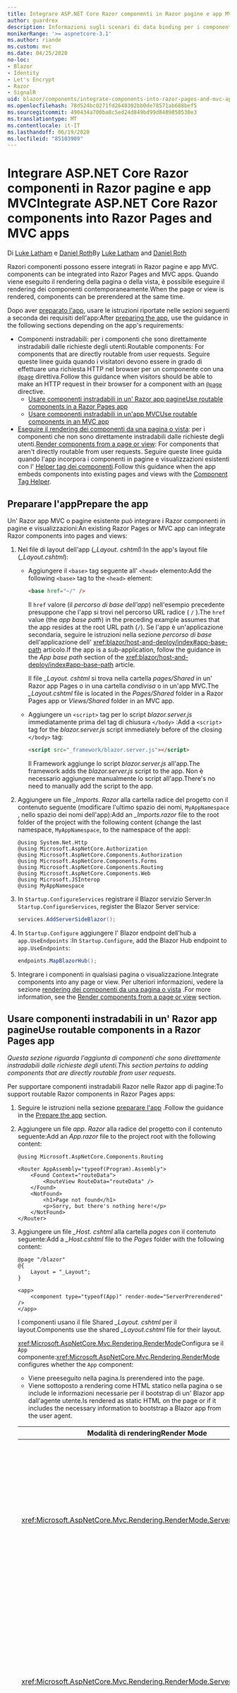 ```yaml
---
title: Integrare ASP.NET Core Razor componenti in Razor pagine e app MVC
author: guardrex
description: Informazioni sugli scenari di data binding per i componenti e gli elementi DOM nelle Blazor app.
monikerRange: '>= aspnetcore-3.1'
ms.author: riande
ms.custom: mvc
ms.date: 04/25/2020
no-loc:
- Blazor
- Identity
- Let's Encrypt
- Razor
- SignalR
uid: blazor/components/integrate-components-into-razor-pages-and-mvc-apps
ms.openlocfilehash: 78d524bc0271fd2640302bb0de78571ab688bef5
ms.sourcegitcommit: 490434a700ba8c5ed24d849bd99d8489858538e3
ms.translationtype: MT
ms.contentlocale: it-IT
ms.lasthandoff: 06/19/2020
ms.locfileid: "85103909"
---
```

# <a name="integrate-aspnet-core-razor-components-into-razor-pages-and-mvc-apps"></a><span data-ttu-id="a7fb9-103">Integrare ASP.NET Core Razor componenti in Razor pagine e app MVC</span><span class="sxs-lookup"><span data-stu-id="a7fb9-103">Integrate ASP.NET Core Razor components into Razor Pages and MVC apps</span></span>

<span data-ttu-id="a7fb9-104">Di [Luke Latham](https://github.com/guardrex) e [Daniel Roth](https://github.com/danroth27)</span><span class="sxs-lookup"><span data-stu-id="a7fb9-104">By [Luke Latham](https://github.com/guardrex) and [Daniel Roth](https://github.com/danroth27)</span></span>

Razor<span data-ttu-id="a7fb9-105">i componenti possono essere integrati in Razor pagine e app MVC.</span><span class="sxs-lookup"><span data-stu-id="a7fb9-105"> components can be integrated into Razor Pages and MVC apps.</span></span> <span data-ttu-id="a7fb9-106">Quando viene eseguito il rendering della pagina o della vista, è possibile eseguire il rendering dei componenti contemporaneamente.</span><span class="sxs-lookup"><span data-stu-id="a7fb9-106">When the page or view is rendered, components can be prerendered at the same time.</span></span>

<span data-ttu-id="a7fb9-107">Dopo aver [preparato l'app](#prepare-the-app), usare le istruzioni riportate nelle sezioni seguenti a seconda dei requisiti dell'app:</span><span class="sxs-lookup"><span data-stu-id="a7fb9-107">After [preparing the app](#prepare-the-app), use the guidance in the following sections depending on the app's requirements:</span></span>

* <span data-ttu-id="a7fb9-108">Componenti instradabili: per i componenti che sono direttamente instradabili dalle richieste degli utenti.</span><span class="sxs-lookup"><span data-stu-id="a7fb9-108">Routable components: For components that are directly routable from user requests.</span></span> <span data-ttu-id="a7fb9-109">Seguire queste linee guida quando i visitatori devono essere in grado di effettuare una richiesta HTTP nel browser per un componente con una [`@page`](xref:mvc/views/razor#page) direttiva.</span><span class="sxs-lookup"><span data-stu-id="a7fb9-109">Follow this guidance when visitors should be able to make an HTTP request in their browser for a component with an [`@page`](xref:mvc/views/razor#page) directive.</span></span>
  * <span data-ttu-id="a7fb9-110">[Usare componenti instradabili in un' Razor app pagine](#use-routable-components-in-a-razor-pages-app)</span><span class="sxs-lookup"><span data-stu-id="a7fb9-110">[Use routable components in a Razor Pages app](#use-routable-components-in-a-razor-pages-app)</span></span>
  * [<span data-ttu-id="a7fb9-111">Usare componenti instradabili in un'app MVC</span><span class="sxs-lookup"><span data-stu-id="a7fb9-111">Use routable components in an MVC app</span></span>](#use-routable-components-in-an-mvc-app)
* <span data-ttu-id="a7fb9-112">[Eseguire il rendering dei componenti da una pagina o vista](#render-components-from-a-page-or-view): per i componenti che non sono direttamente instradabili dalle richieste degli utenti.</span><span class="sxs-lookup"><span data-stu-id="a7fb9-112">[Render components from a page or view](#render-components-from-a-page-or-view): For components that aren't directly routable from user requests.</span></span> <span data-ttu-id="a7fb9-113">Seguire queste linee guida quando l'app incorpora i componenti in pagine e visualizzazioni esistenti con l' [Helper tag dei componenti](xref:mvc/views/tag-helpers/builtin-th/component-tag-helper).</span><span class="sxs-lookup"><span data-stu-id="a7fb9-113">Follow this guidance when the app embeds components into existing pages and views with the [Component Tag Helper](xref:mvc/views/tag-helpers/builtin-th/component-tag-helper).</span></span>

## <a name="prepare-the-app"></a><span data-ttu-id="a7fb9-114">Preparare l'app</span><span class="sxs-lookup"><span data-stu-id="a7fb9-114">Prepare the app</span></span>

<span data-ttu-id="a7fb9-115">Un' Razor app MVC o pagine esistente può integrare i Razor componenti in pagine e visualizzazioni:</span><span class="sxs-lookup"><span data-stu-id="a7fb9-115">An existing Razor Pages or MVC app can integrate Razor components into pages and views:</span></span>

1. <span data-ttu-id="a7fb9-116">Nel file di layout dell'app (*_Layout. cshtml*):</span><span class="sxs-lookup"><span data-stu-id="a7fb9-116">In the app's layout file (*_Layout.cshtml*):</span></span>

   * <span data-ttu-id="a7fb9-117">Aggiungere il `<base>` tag seguente all' `<head>` elemento:</span><span class="sxs-lookup"><span data-stu-id="a7fb9-117">Add the following `<base>` tag to the `<head>` element:</span></span>

     ```html
     <base href="~/" />
     ```

     <span data-ttu-id="a7fb9-118">Il `href` valore (il *percorso di base dell'app*) nell'esempio precedente presuppone che l'app si trovi nel percorso URL radice ( `/` ).</span><span class="sxs-lookup"><span data-stu-id="a7fb9-118">The `href` value (the *app base path*) in the preceding example assumes that the app resides at the root URL path (`/`).</span></span> <span data-ttu-id="a7fb9-119">Se l'app è un'applicazione secondaria, seguire le istruzioni nella sezione *percorso di base* dell'applicazione dell' <xref:blazor/host-and-deploy/index#app-base-path> articolo.</span><span class="sxs-lookup"><span data-stu-id="a7fb9-119">If the app is a sub-application, follow the guidance in the *App base path* section of the <xref:blazor/host-and-deploy/index#app-base-path> article.</span></span>

     <span data-ttu-id="a7fb9-120">Il file *_Layout. cshtml* si trova nella cartella *pages/Shared* in un' Razor app Pages o in una cartella *condivisa* o in un'app MVC.</span><span class="sxs-lookup"><span data-stu-id="a7fb9-120">The *_Layout.cshtml* file is located in the *Pages/Shared* folder in a Razor Pages app or *Views/Shared* folder in an MVC app.</span></span>

   * <span data-ttu-id="a7fb9-121">Aggiungere un `<script>` tag per lo script *blazor.server.js* immediatamente prima del tag di chiusura `</body>` :</span><span class="sxs-lookup"><span data-stu-id="a7fb9-121">Add a `<script>` tag for the *blazor.server.js* script immediately before of the closing `</body>` tag:</span></span>

     ```html
     <script src="_framework/blazor.server.js"></script>
     ```

     <span data-ttu-id="a7fb9-122">Il Framework aggiunge lo script *blazor.server.js* all'app.</span><span class="sxs-lookup"><span data-stu-id="a7fb9-122">The framework adds the *blazor.server.js* script to the app.</span></span> <span data-ttu-id="a7fb9-123">Non è necessario aggiungere manualmente lo script all'app.</span><span class="sxs-lookup"><span data-stu-id="a7fb9-123">There's no need to manually add the script to the app.</span></span>

1. <span data-ttu-id="a7fb9-124">Aggiungere un file *_Imports. Razor* alla cartella radice del progetto con il contenuto seguente (modificare l'ultimo spazio dei nomi, `MyAppNamespace` , nello spazio dei nomi dell'app):</span><span class="sxs-lookup"><span data-stu-id="a7fb9-124">Add an *_Imports.razor* file to the root folder of the project with the following content (change the last namespace, `MyAppNamespace`, to the namespace of the app):</span></span>

   ```razor
   @using System.Net.Http
   @using Microsoft.AspNetCore.Authorization
   @using Microsoft.AspNetCore.Components.Authorization
   @using Microsoft.AspNetCore.Components.Forms
   @using Microsoft.AspNetCore.Components.Routing
   @using Microsoft.AspNetCore.Components.Web
   @using Microsoft.JSInterop
   @using MyAppNamespace
   ```

1. <span data-ttu-id="a7fb9-125">In `Startup.ConfigureServices` registrare il Blazor servizio Server:</span><span class="sxs-lookup"><span data-stu-id="a7fb9-125">In `Startup.ConfigureServices`, register the Blazor Server service:</span></span>

   ```csharp
   services.AddServerSideBlazor();
   ```

1. <span data-ttu-id="a7fb9-126">In `Startup.Configure` aggiungere l' Blazor endpoint dell'hub a `app.UseEndpoints` :</span><span class="sxs-lookup"><span data-stu-id="a7fb9-126">In `Startup.Configure`, add the Blazor Hub endpoint to `app.UseEndpoints`:</span></span>

   ```csharp
   endpoints.MapBlazorHub();
   ```

1. <span data-ttu-id="a7fb9-127">Integrare i componenti in qualsiasi pagina o visualizzazione.</span><span class="sxs-lookup"><span data-stu-id="a7fb9-127">Integrate components into any page or view.</span></span> <span data-ttu-id="a7fb9-128">Per ulteriori informazioni, vedere la sezione [rendering dei componenti da una pagina o vista](#render-components-from-a-page-or-view) .</span><span class="sxs-lookup"><span data-stu-id="a7fb9-128">For more information, see the [Render components from a page or view](#render-components-from-a-page-or-view) section.</span></span>

## <a name="use-routable-components-in-a-razor-pages-app"></a><span data-ttu-id="a7fb9-129">Usare componenti instradabili in un' Razor app pagine</span><span class="sxs-lookup"><span data-stu-id="a7fb9-129">Use routable components in a Razor Pages app</span></span>

<span data-ttu-id="a7fb9-130">*Questa sezione riguarda l'aggiunta di componenti che sono direttamente instradabili dalle richieste degli utenti.*</span><span class="sxs-lookup"><span data-stu-id="a7fb9-130">*This section pertains to adding components that are directly routable from user requests.*</span></span>

<span data-ttu-id="a7fb9-131">Per supportare componenti instradabili Razor nelle Razor app di pagine:</span><span class="sxs-lookup"><span data-stu-id="a7fb9-131">To support routable Razor components in Razor Pages apps:</span></span>

1. <span data-ttu-id="a7fb9-132">Seguire le istruzioni nella sezione [preparare l'app](#prepare-the-app) .</span><span class="sxs-lookup"><span data-stu-id="a7fb9-132">Follow the guidance in the [Prepare the app](#prepare-the-app) section.</span></span>

1. <span data-ttu-id="a7fb9-133">Aggiungere un file *app. Razor* alla radice del progetto con il contenuto seguente:</span><span class="sxs-lookup"><span data-stu-id="a7fb9-133">Add an *App.razor* file to the project root with the following content:</span></span>

   ```razor
   @using Microsoft.AspNetCore.Components.Routing

   <Router AppAssembly="typeof(Program).Assembly">
       <Found Context="routeData">
           <RouteView RouteData="routeData" />
       </Found>
       <NotFound>
           <h1>Page not found</h1>
           <p>Sorry, but there's nothing here!</p>
       </NotFound>
   </Router>
   ```

1. <span data-ttu-id="a7fb9-134">Aggiungere un file *_Host. cshtml* alla cartella *pages* con il contenuto seguente:</span><span class="sxs-lookup"><span data-stu-id="a7fb9-134">Add a *_Host.cshtml* file to the *Pages* folder with the following content:</span></span>

   ```cshtml
   @page "/blazor"
   @{
       Layout = "_Layout";
   }

   <app>
       <component type="typeof(App)" render-mode="ServerPrerendered" />
   </app>
   ```

   <span data-ttu-id="a7fb9-135">I componenti usano il file Shared *_Layout. cshtml* per il layout.</span><span class="sxs-lookup"><span data-stu-id="a7fb9-135">Components use the shared *_Layout.cshtml* file for their layout.</span></span>

   <span data-ttu-id="a7fb9-136"><xref:Microsoft.AspNetCore.Mvc.Rendering.RenderMode>Configura se il `App` componente:</span><span class="sxs-lookup"><span data-stu-id="a7fb9-136"><xref:Microsoft.AspNetCore.Mvc.Rendering.RenderMode> configures whether the `App` component:</span></span>

   * <span data-ttu-id="a7fb9-137">Viene preeseguito nella pagina.</span><span class="sxs-lookup"><span data-stu-id="a7fb9-137">Is prerendered into the page.</span></span>
   * <span data-ttu-id="a7fb9-138">Viene sottoposto a rendering come HTML statico nella pagina o se include le informazioni necessarie per il bootstrap di un' Blazor app dall'agente utente.</span><span class="sxs-lookup"><span data-stu-id="a7fb9-138">Is rendered as static HTML on the page or if it includes the necessary information to bootstrap a Blazor app from the user agent.</span></span>

   | <span data-ttu-id="a7fb9-139">Modalità di rendering</span><span class="sxs-lookup"><span data-stu-id="a7fb9-139">Render Mode</span></span> | <span data-ttu-id="a7fb9-140">Descrizione</span><span class="sxs-lookup"><span data-stu-id="a7fb9-140">Description</span></span> |
   | ----------- | ----------- |
   | <xref:Microsoft.AspNetCore.Mvc.Rendering.RenderMode.ServerPrerendered> | <span data-ttu-id="a7fb9-141">Esegue il rendering del `App` componente in HTML statico e include un marcatore per un' Blazor app Server.</span><span class="sxs-lookup"><span data-stu-id="a7fb9-141">Renders the `App` component into static HTML and includes a marker for a Blazor Server app.</span></span> <span data-ttu-id="a7fb9-142">Quando l'agente utente viene avviato, questo marcatore viene usato per il bootstrap di un' Blazor app.</span><span class="sxs-lookup"><span data-stu-id="a7fb9-142">When the user-agent starts, this marker is used to bootstrap a Blazor app.</span></span> |
   | <xref:Microsoft.AspNetCore.Mvc.Rendering.RenderMode.Server> | <span data-ttu-id="a7fb9-143">Esegue il rendering di un marcatore per un' Blazor app Server.</span><span class="sxs-lookup"><span data-stu-id="a7fb9-143">Renders a marker for a Blazor Server app.</span></span> <span data-ttu-id="a7fb9-144">L'output del `App` componente non è incluso.</span><span class="sxs-lookup"><span data-stu-id="a7fb9-144">Output from the `App` component isn't included.</span></span> <span data-ttu-id="a7fb9-145">Quando l'agente utente viene avviato, questo marcatore viene usato per il bootstrap di un' Blazor app.</span><span class="sxs-lookup"><span data-stu-id="a7fb9-145">When the user-agent starts, this marker is used to bootstrap a Blazor app.</span></span> |
   | <xref:Microsoft.AspNetCore.Mvc.Rendering.RenderMode.Static> | <span data-ttu-id="a7fb9-146">Esegue il rendering del `App` componente in HTML statico.</span><span class="sxs-lookup"><span data-stu-id="a7fb9-146">Renders the `App` component into static HTML.</span></span> |

   <span data-ttu-id="a7fb9-147">Per ulteriori informazioni sull'helper tag dei componenti, vedere <xref:mvc/views/tag-helpers/builtin-th/component-tag-helper> .</span><span class="sxs-lookup"><span data-stu-id="a7fb9-147">For more information on the Component Tag Helper, see <xref:mvc/views/tag-helpers/builtin-th/component-tag-helper>.</span></span>

1. <span data-ttu-id="a7fb9-148">Aggiungere una route con priorità bassa per la pagina *_Host. cshtml* alla configurazione dell'endpoint in `Startup.Configure` :</span><span class="sxs-lookup"><span data-stu-id="a7fb9-148">Add a low-priority route for the *_Host.cshtml* page to endpoint configuration in `Startup.Configure`:</span></span>

   ```csharp
   app.UseEndpoints(endpoints =>
   {
       ...

       endpoints.MapFallbackToPage("/_Host");
   });
   ```

1. <span data-ttu-id="a7fb9-149">Aggiungere componenti instradabili all'app.</span><span class="sxs-lookup"><span data-stu-id="a7fb9-149">Add routable components to the app.</span></span> <span data-ttu-id="a7fb9-150">Ad esempio:</span><span class="sxs-lookup"><span data-stu-id="a7fb9-150">For example:</span></span>

   ```razor
   @page "/counter"

   <h1>Counter</h1>

   ...
   ```

<span data-ttu-id="a7fb9-151">Per ulteriori informazioni sugli spazi dei nomi, vedere la sezione relativa agli [spazi dei nomi dei componenti](#component-namespaces) .</span><span class="sxs-lookup"><span data-stu-id="a7fb9-151">For more information on namespaces, see the [Component namespaces](#component-namespaces) section.</span></span>

## <a name="use-routable-components-in-an-mvc-app"></a><span data-ttu-id="a7fb9-152">Usare componenti instradabili in un'app MVC</span><span class="sxs-lookup"><span data-stu-id="a7fb9-152">Use routable components in an MVC app</span></span>

<span data-ttu-id="a7fb9-153">*Questa sezione riguarda l'aggiunta di componenti che sono direttamente instradabili dalle richieste degli utenti.*</span><span class="sxs-lookup"><span data-stu-id="a7fb9-153">*This section pertains to adding components that are directly routable from user requests.*</span></span>

<span data-ttu-id="a7fb9-154">Per supportare componenti instradabili Razor nelle app MVC:</span><span class="sxs-lookup"><span data-stu-id="a7fb9-154">To support routable Razor components in MVC apps:</span></span>

1. <span data-ttu-id="a7fb9-155">Seguire le istruzioni nella sezione [preparare l'app](#prepare-the-app) .</span><span class="sxs-lookup"><span data-stu-id="a7fb9-155">Follow the guidance in the [Prepare the app](#prepare-the-app) section.</span></span>

1. <span data-ttu-id="a7fb9-156">Aggiungere un file *app. Razor* alla radice del progetto con il contenuto seguente:</span><span class="sxs-lookup"><span data-stu-id="a7fb9-156">Add an *App.razor* file to the root of the project with the following content:</span></span>

   ```razor
   @using Microsoft.AspNetCore.Components.Routing

   <Router AppAssembly="typeof(Program).Assembly">
       <Found Context="routeData">
           <RouteView RouteData="routeData" />
       </Found>
       <NotFound>
           <h1>Page not found</h1>
           <p>Sorry, but there's nothing here!</p>
       </NotFound>
   </Router>
   ```

1. <span data-ttu-id="a7fb9-157">Aggiungere un file *_Host. cshtml* alla cartella *views/Home* con il contenuto seguente:</span><span class="sxs-lookup"><span data-stu-id="a7fb9-157">Add a *_Host.cshtml* file to the *Views/Home* folder with the following content:</span></span>

   ```cshtml
   @{
       Layout = "_Layout";
   }

   <app>
       <component type="typeof(App)" render-mode="ServerPrerendered" />
   </app>
   ```

   <span data-ttu-id="a7fb9-158">I componenti usano il file Shared *_Layout. cshtml* per il layout.</span><span class="sxs-lookup"><span data-stu-id="a7fb9-158">Components use the shared *_Layout.cshtml* file for their layout.</span></span>
   
   <span data-ttu-id="a7fb9-159"><xref:Microsoft.AspNetCore.Mvc.Rendering.RenderMode>Configura se il `App` componente:</span><span class="sxs-lookup"><span data-stu-id="a7fb9-159"><xref:Microsoft.AspNetCore.Mvc.Rendering.RenderMode> configures whether the `App` component:</span></span>

   * <span data-ttu-id="a7fb9-160">Viene preeseguito nella pagina.</span><span class="sxs-lookup"><span data-stu-id="a7fb9-160">Is prerendered into the page.</span></span>
   * <span data-ttu-id="a7fb9-161">Viene sottoposto a rendering come HTML statico nella pagina o se include le informazioni necessarie per il bootstrap di un' Blazor app dall'agente utente.</span><span class="sxs-lookup"><span data-stu-id="a7fb9-161">Is rendered as static HTML on the page or if it includes the necessary information to bootstrap a Blazor app from the user agent.</span></span>

   | <span data-ttu-id="a7fb9-162">Modalità di rendering</span><span class="sxs-lookup"><span data-stu-id="a7fb9-162">Render Mode</span></span> | <span data-ttu-id="a7fb9-163">Descrizione</span><span class="sxs-lookup"><span data-stu-id="a7fb9-163">Description</span></span> |
   | ----------- | ----------- |
   | <xref:Microsoft.AspNetCore.Mvc.Rendering.RenderMode.ServerPrerendered> | <span data-ttu-id="a7fb9-164">Esegue il rendering del `App` componente in HTML statico e include un marcatore per un' Blazor app Server.</span><span class="sxs-lookup"><span data-stu-id="a7fb9-164">Renders the `App` component into static HTML and includes a marker for a Blazor Server app.</span></span> <span data-ttu-id="a7fb9-165">Quando l'agente utente viene avviato, questo marcatore viene usato per il bootstrap di un' Blazor app.</span><span class="sxs-lookup"><span data-stu-id="a7fb9-165">When the user-agent starts, this marker is used to bootstrap a Blazor app.</span></span> |
   | <xref:Microsoft.AspNetCore.Mvc.Rendering.RenderMode.Server> | <span data-ttu-id="a7fb9-166">Esegue il rendering di un marcatore per un' Blazor app Server.</span><span class="sxs-lookup"><span data-stu-id="a7fb9-166">Renders a marker for a Blazor Server app.</span></span> <span data-ttu-id="a7fb9-167">L'output del `App` componente non è incluso.</span><span class="sxs-lookup"><span data-stu-id="a7fb9-167">Output from the `App` component isn't included.</span></span> <span data-ttu-id="a7fb9-168">Quando l'agente utente viene avviato, questo marcatore viene usato per il bootstrap di un' Blazor app.</span><span class="sxs-lookup"><span data-stu-id="a7fb9-168">When the user-agent starts, this marker is used to bootstrap a Blazor app.</span></span> |
   | <xref:Microsoft.AspNetCore.Mvc.Rendering.RenderMode.Static> | <span data-ttu-id="a7fb9-169">Esegue il rendering del `App` componente in HTML statico.</span><span class="sxs-lookup"><span data-stu-id="a7fb9-169">Renders the `App` component into static HTML.</span></span> |

   <span data-ttu-id="a7fb9-170">Per ulteriori informazioni sull'helper tag dei componenti, vedere <xref:mvc/views/tag-helpers/builtin-th/component-tag-helper> .</span><span class="sxs-lookup"><span data-stu-id="a7fb9-170">For more information on the Component Tag Helper, see <xref:mvc/views/tag-helpers/builtin-th/component-tag-helper>.</span></span>

1. <span data-ttu-id="a7fb9-171">Aggiungere un'azione al controller Home:</span><span class="sxs-lookup"><span data-stu-id="a7fb9-171">Add an action to the Home controller:</span></span>

   ```csharp
   public IActionResult Blazor()
   {
      return View("_Host");
   }
   ```

1. <span data-ttu-id="a7fb9-172">Aggiungere una route con priorità bassa per l'azione del controller che restituisce la vista *_Host. cshtml* alla configurazione dell'endpoint in `Startup.Configure` :</span><span class="sxs-lookup"><span data-stu-id="a7fb9-172">Add a low-priority route for the controller action that returns the *_Host.cshtml* view to the endpoint configuration in `Startup.Configure`:</span></span>

   ```csharp
   app.UseEndpoints(endpoints =>
   {
       ...

       endpoints.MapFallbackToController("Blazor", "Home");
   });
   ```

1. <span data-ttu-id="a7fb9-173">Creare una cartella *pages* e aggiungere componenti instradabili all'app.</span><span class="sxs-lookup"><span data-stu-id="a7fb9-173">Create a *Pages* folder and add routable components to the app.</span></span> <span data-ttu-id="a7fb9-174">Ad esempio:</span><span class="sxs-lookup"><span data-stu-id="a7fb9-174">For example:</span></span>

   ```razor
   @page "/counter"

   <h1>Counter</h1>

   ...
   ```

<span data-ttu-id="a7fb9-175">Per ulteriori informazioni sugli spazi dei nomi, vedere la sezione relativa agli [spazi dei nomi dei componenti](#component-namespaces) .</span><span class="sxs-lookup"><span data-stu-id="a7fb9-175">For more information on namespaces, see the [Component namespaces](#component-namespaces) section.</span></span>

## <a name="render-components-from-a-page-or-view"></a><span data-ttu-id="a7fb9-176">Eseguire il rendering dei componenti da una pagina o da una vista</span><span class="sxs-lookup"><span data-stu-id="a7fb9-176">Render components from a page or view</span></span>

<span data-ttu-id="a7fb9-177">*Questa sezione riguarda l'aggiunta di componenti a pagine o viste, in cui i componenti non sono direttamente instradabili dalle richieste degli utenti.*</span><span class="sxs-lookup"><span data-stu-id="a7fb9-177">*This section pertains to adding components to pages or views, where the components aren't directly routable from user requests.*</span></span>

<span data-ttu-id="a7fb9-178">Per eseguire il rendering di un componente da una pagina o da una vista, usare l' [Helper Tag Component](xref:mvc/views/tag-helpers/builtin-th/component-tag-helper).</span><span class="sxs-lookup"><span data-stu-id="a7fb9-178">To render a component from a page or view, use the [Component Tag Helper](xref:mvc/views/tag-helpers/builtin-th/component-tag-helper).</span></span>

### <a name="render-stateful-interactive-components"></a><span data-ttu-id="a7fb9-179">Eseguire il rendering di componenti interattivi con stato</span><span class="sxs-lookup"><span data-stu-id="a7fb9-179">Render stateful interactive components</span></span>

<span data-ttu-id="a7fb9-180">I componenti interattivi con stato possono essere aggiunti a una Razor pagina o a una vista.</span><span class="sxs-lookup"><span data-stu-id="a7fb9-180">Stateful interactive components can be added to a Razor page or view.</span></span>

<span data-ttu-id="a7fb9-181">Quando viene eseguito il rendering della pagina o della visualizzazione:</span><span class="sxs-lookup"><span data-stu-id="a7fb9-181">When the page or view renders:</span></span>

* <span data-ttu-id="a7fb9-182">Il componente viene preeseguito con la pagina o la visualizzazione.</span><span class="sxs-lookup"><span data-stu-id="a7fb9-182">The component is prerendered with the page or view.</span></span>
* <span data-ttu-id="a7fb9-183">Lo stato iniziale del componente utilizzato per il prerendering viene perso.</span><span class="sxs-lookup"><span data-stu-id="a7fb9-183">The initial component state used for prerendering is lost.</span></span>
* <span data-ttu-id="a7fb9-184">Quando viene stabilita la connessione, viene creato il nuovo stato del componente SignalR .</span><span class="sxs-lookup"><span data-stu-id="a7fb9-184">New component state is created when the SignalR connection is established.</span></span>

<span data-ttu-id="a7fb9-185">Nella pagina seguente viene Razor eseguito il rendering di un `Counter` componente:</span><span class="sxs-lookup"><span data-stu-id="a7fb9-185">The following Razor page renders a `Counter` component:</span></span>

```cshtml
<h1>My Razor Page</h1>

<component type="typeof(Counter)" render-mode="ServerPrerendered" 
    param-InitialValue="InitialValue" />

@functions {
    [BindProperty(SupportsGet=true)]
    public int InitialValue { get; set; }
}
```

<span data-ttu-id="a7fb9-186">Per altre informazioni, vedere <xref:mvc/views/tag-helpers/builtin-th/component-tag-helper>.</span><span class="sxs-lookup"><span data-stu-id="a7fb9-186">For more information, see <xref:mvc/views/tag-helpers/builtin-th/component-tag-helper>.</span></span>

### <a name="render-noninteractive-components"></a><span data-ttu-id="a7fb9-187">Eseguire il rendering di componenti non interattivi</span><span class="sxs-lookup"><span data-stu-id="a7fb9-187">Render noninteractive components</span></span>

<span data-ttu-id="a7fb9-188">Nella pagina seguente Razor il componente viene sottoposto a `Counter` rendering statico con un valore iniziale specificato utilizzando un form.</span><span class="sxs-lookup"><span data-stu-id="a7fb9-188">In the following Razor page, the `Counter` component is statically rendered with an initial value that's specified using a form.</span></span> <span data-ttu-id="a7fb9-189">Poiché il componente viene sottoposto a rendering statico, il componente non è interattivo:</span><span class="sxs-lookup"><span data-stu-id="a7fb9-189">Since the component is statically rendered, the component isn't interactive:</span></span>

```cshtml
<h1>My Razor Page</h1>

<form>
    <input type="number" asp-for="InitialValue" />
    <button type="submit">Set initial value</button>
</form>

<component type="typeof(Counter)" render-mode="Static" 
    param-InitialValue="InitialValue" />

@functions {
    [BindProperty(SupportsGet=true)]
    public int InitialValue { get; set; }
}
```

<span data-ttu-id="a7fb9-190">Per altre informazioni, vedere <xref:mvc/views/tag-helpers/builtin-th/component-tag-helper>.</span><span class="sxs-lookup"><span data-stu-id="a7fb9-190">For more information, see <xref:mvc/views/tag-helpers/builtin-th/component-tag-helper>.</span></span>

## <a name="component-namespaces"></a><span data-ttu-id="a7fb9-191">Spazi dei nomi dei componenti</span><span class="sxs-lookup"><span data-stu-id="a7fb9-191">Component namespaces</span></span>

<span data-ttu-id="a7fb9-192">Quando si usa una cartella personalizzata per archiviare i componenti dell'app, aggiungere lo spazio dei nomi che rappresenta la cartella alla pagina/visualizzazione o al file *_ViewImports. cshtml* .</span><span class="sxs-lookup"><span data-stu-id="a7fb9-192">When using a custom folder to hold the app's components, add the namespace representing the folder to either the page/view or to the *_ViewImports.cshtml* file.</span></span> <span data-ttu-id="a7fb9-193">Nell'esempio seguente:</span><span class="sxs-lookup"><span data-stu-id="a7fb9-193">In the following example:</span></span>

* <span data-ttu-id="a7fb9-194">Passare `MyAppNamespace` allo spazio dei nomi dell'app.</span><span class="sxs-lookup"><span data-stu-id="a7fb9-194">Change `MyAppNamespace` to the app's namespace.</span></span>
* <span data-ttu-id="a7fb9-195">Se una cartella denominata *Components* non viene utilizzata per conservare i componenti, passare `Components` alla cartella in cui si trovano i componenti.</span><span class="sxs-lookup"><span data-stu-id="a7fb9-195">If a folder named *Components* isn't used to hold the components, change `Components` to the folder where the components reside.</span></span>

```cshtml
@using MyAppNamespace.Components
```

<span data-ttu-id="a7fb9-196">Il file *_ViewImports. cshtml* si trova nella cartella *pagine* di un' Razor app pagine o nella cartella *views* di un'app MVC.</span><span class="sxs-lookup"><span data-stu-id="a7fb9-196">The *_ViewImports.cshtml* file is located in the *Pages* folder of a Razor Pages app or the *Views* folder of an MVC app.</span></span>

<span data-ttu-id="a7fb9-197">Per altre informazioni, vedere <xref:blazor/components/index#namespaces>.</span><span class="sxs-lookup"><span data-stu-id="a7fb9-197">For more information, see <xref:blazor/components/index#namespaces>.</span></span>
